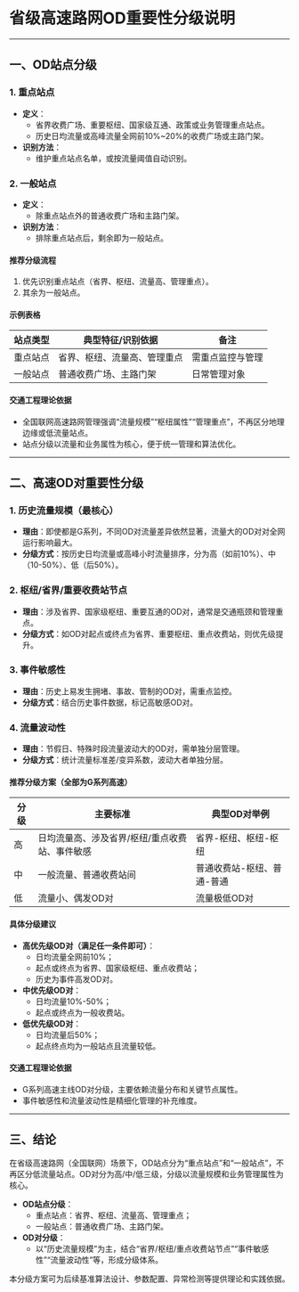 # 省级高速路网OD重要性分级说明

---

## 一、OD站点分级

### 1. 重点站点
- **定义**：
  - 省界收费广场、重要枢纽、国家级互通、政策或业务管理重点站点。
  - 历史日均流量或高峰流量全网前10%~20%的收费广场或主路门架。
- **识别方法**：
  - 维护重点站点名单，或按流量阈值自动识别。

### 2. 一般站点
- **定义**：
  - 除重点站点外的普通收费广场和主路门架。
- **识别方法**：
  - 排除重点站点后，剩余即为一般站点。

#### 推荐分级流程
1. 优先识别重点站点（省界、枢纽、流量高、管理重点）。
2. 其余为一般站点。

#### 示例表格
| 站点类型   | 典型特征/识别依据                | 备注             |
| ---------- | -------------------------------- | ---------------- |
| 重点站点   | 省界、枢纽、流量高、管理重点     | 需重点监控与管理 |
| 一般站点   | 普通收费广场、主路门架           | 日常管理对象     |

#### 交通工程理论依据
- 全国联网高速路网管理强调“流量规模”“枢纽属性”“管理重点”，不再区分地理边缘或低流量站点。
- 站点分级以流量和业务属性为核心，便于统一管理和算法优化。

---

## 二、高速OD对重要性分级

### 1. 历史流量规模（最核心）
- **理由**：即使都是G系列，不同OD对流量差异依然显著，流量大的OD对对全网运行影响最大。
- **分级方式**：按历史日均流量或高峰小时流量排序，分为高（如前10%）、中（10-50%）、低（后50%）。

### 2. 枢纽/省界/重要收费站节点
- **理由**：涉及省界、国家级枢纽、重要互通的OD对，通常是交通瓶颈和管理重点。
- **分级方式**：如OD对起点或终点为省界、重要枢纽、重点收费站，则优先级提升。

### 3. 事件敏感性
- **理由**：历史上易发生拥堵、事故、管制的OD对，需重点监控。
- **分级方式**：结合历史事件数据，标记高敏感OD对。

### 4. 流量波动性
- **理由**：节假日、特殊时段流量波动大的OD对，需单独分层管理。
- **分级方式**：统计流量标准差/变异系数，波动大者单独分层。

#### 推荐分级方案（全部为G系列高速）
| 分级 | 主要标准                                       | 典型OD对举例               |
| ---- | ---------------------------------------------- | -------------------------- |
| 高   | 日均流量高、涉及省界/枢纽/重点收费站、事件敏感 | 省界-枢纽、枢纽-枢纽       |
| 中   | 一般流量、普通收费站间                         | 普通收费站-枢纽、普通-普通 |
| 低   | 流量小、偶发OD对                               | 流量极低OD对               |

#### 具体分级建议
- **高优先级OD对（满足任一条件即可）**：
  - 日均流量全网前10%；
  - 起点或终点为省界、国家级枢纽、重点收费站；
  - 历史为事件高发OD对。
- **中优先级OD对**：
  - 日均流量10%-50%；
  - 起点或终点为一般收费站。
- **低优先级OD对**：
  - 日均流量后50%；
  - 起点终点均为一般站点且流量较低。

#### 交通工程理论依据
- G系列高速主线OD对分级，主要依赖流量分布和关键节点属性。
- 事件敏感性和流量波动性是精细化管理的补充维度。

---

## 三、结论
在省级高速路网（全国联网）场景下，OD站点分为“重点站点”和“一般站点”，不再区分低流量站点。OD对分为高/中/低三级，分级以流量规模和业务管理属性为核心。
- **OD站点分级**：
  - 重点站点：省界、枢纽、流量高、管理重点；
  - 一般站点：普通收费广场、主路门架。
- **OD对分级**：
  - 以“历史流量规模”为主，结合“省界/枢纽/重点收费站节点”“事件敏感性”“流量波动性”等，形成分级体系。

本分级方案可为后续基准算法设计、参数配置、异常检测等提供理论和实践依据。
